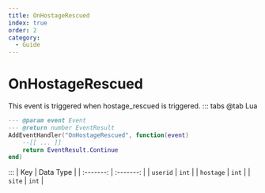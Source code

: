 ```yaml
---
title: OnHostageRescued
index: true
order: 2
category:
  - Guide
---
```


# OnHostageRescued
This event is triggered when hostage_rescued is triggered.
::: tabs
@tab Lua
```lua
--- @param event Event
--- @return number EventResult
AddEventHandler("OnHostageRescued", function(event)
    --[[ ... ]]
    return EventResult.Continue
end)
```

:::
|    Key    | Data Type |
| :-------: | :-------: |
|  `userid` |   `int`   |
| `hostage` |   `int`   |
|   `site`  |   `int`   |
